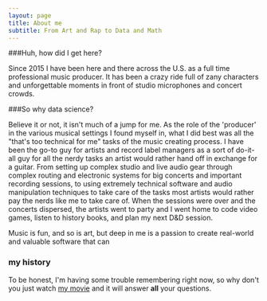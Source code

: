 ```yaml
---
layout: page
title: About me
subtitle: From Art and Rap to Data and Math
---
```


###Huh, how did I get here?

Since 2015 I have been here and there across the U.S. as a full time professional music producer. It has been a crazy ride full of zany characters and unforgettable moments in front of studio microphones and concert crowds. 

###So why data science?

Believe it or not, it isn't much of a jump for me. As the role of the 'producer' in the various musical settings I found myself in, what I did best was all the "that's too technical for  me" tasks of the music creating process. I have been the go-to guy for artists and record label managers as a sort of do-it-all guy for all the nerdy tasks an artist would rather hand off in exchange for a guitar. From setting up complex studio and live audio gear through complex routing and electronic systems for big concerts and important recording sessions, to using extremely technical software and audio manipulation techniques to take care of the tasks most artists would rather pay the nerds like me to take care of. When the sessions were over and the concerts dispersed, the artists went to party and I went home to code video games, listen to history books, and plan my next D&D session.

Music is fun, and so is art, but deep in me is a passion to create real-world and valuable software that can 


### my history

To be honest, I'm having some trouble remembering right now, so why don't you just watch [my movie](https://en.wikipedia.org/wiki/The_Princess_Bride_%28film%29) and it will answer **all** your questions.
